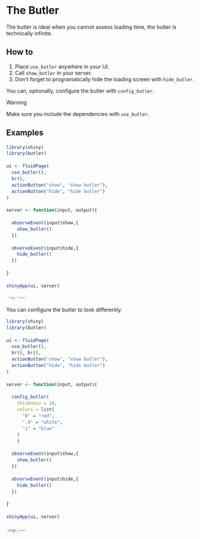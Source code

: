 # The Butler

The butler is ideal when you cannot assess loading time, the butler is technically infinite.

## How to

1. Place `use_butler` anywhere in your UI.
2. Call `show_butler` in your server.
3. Don't forget to programatically hide the loading screen with `hide_butler`.

You can, optionally, configure the butler with `config_butler`.

> [!WARNING]
> Make sure you include the dependencies with `use_butler`.

## Examples

```r
library(shiny)
library(butler)

ui <- fluidPage(
  use_butler(),
  br(),
  actionButton("show", "show butler"),
  actionButton("hide", "hide butler")
)

server <- function(input, output){
  
  observeEvent(input$show,{
    show_butler()
  })
  
  observeEvent(input$hide,{
    hide_butler()
  })

}

shinyApp(ui, server)
```

![](_assets/img/butler-basic.gif)

You can configure the butler to look differently.

```r
library(shiny)
library(butler)

ui <- fluidPage(
  use_butler(),
  br(), br(),
  actionButton("show", "show butler"),
  actionButton("hide", "hide butler")
)

server <- function(input, output){
  
  config_butler(
    thickness = 10,
    colors = list(
      "0" = "red",
      ".4" = "white",
      "1" = "blue"
    )
	)
  
  observeEvent(input$show,{
    show_butler()
  })
  
  observeEvent(input$hide,{
    hide_butler()
  })

}

shinyApp(ui, server)
```

![](_assets/img/butler-custom.gif)
